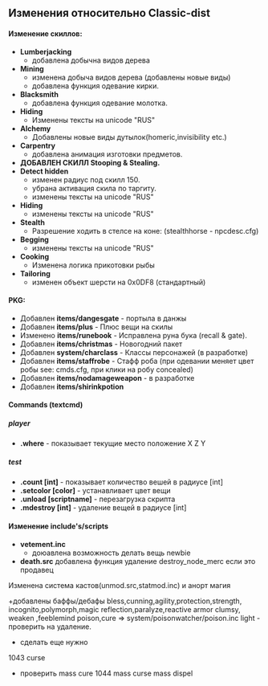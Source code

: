 ## Изменения относительно Classic-dist


#### Изменение скиллов:
* **Lumberjacking**
    * добавлена добычна видов дерева
* **Mining**
    * изменена добыча видов дерева (добавлены новые виды)
    * добавлена функция одевание кирки.
* **Blacksmith**
    * добавлена функция одевание молотка.
* **Hiding**
    * Изменены тексты на unicode "RUS"
* **Alchemy**
    * Добавлены новые виды дутылок(homeric,invisibility etc.)
* **Carpentry**
    * добавлена анимация изготовки предметов.
* **ДОБАВЛЕН СКИЛЛ Stooping & Stealing.**
* **Detect hidden**
    * изменен радиус под скилл 150.
    * убрана активация скила по таргиту.
    * изменены тексты на unicode "RUS"
* **Hiding**
    * изменены тексты на unicode "RUS"
* **Stealth**
    * Разрешение ходить в стелсе на коне: (stealthhorse - npcdesc.cfg)
* **Begging**
    * изменены тексты на unicode "RUS"
* **Cooking**
    * Изменена логика прикотовки рыбы
* **Tailoring**
    * изменен объект шерсти на 0x0DF8 (стандартный)

#### PKG:
- Добавлен **items/dangesgate** - портыла в данжы
- Добавлен **items/plus** - Плюс вещи на скилы
- Изменено **items/runebook** - Исправлена руна бука (recall & gate).
- Добавлен **items/christmas** - Новогодний пакет
- Добавлен **system/charclass** - Классы персонажей (в разработке)
- Добавлен **items/staffrobe** - Стафф роба (при одевании меняет цвет робы see: cmds.cfg, при клики на робу concealed)
- Добавлен **items/nodamageweapon** - в разработке
- Добавлен **items/shirinkpotion**


#### Commands (textcmd)
##### player
- **.where** - показывает текущие место положение X Z Y
##### test
- **.count [int]** - показывает количество вешей в радиусе [int]
- **.setcolor [color]** - устанавливает цвет вещи
- **.unload [scriptname]** - перезагрузка скрипта
- **.mdestroy [int]** - удаление вещей в радиусе [int]

#### Изменение include's/scripts
* **vetement.inc**
    * доюавлена возможность делать вещь newbie
* **death.src** добавлена функция удаление destroy_node_merc если это продавец



Изменена система кастов(unmod.src,statmod.inc) и анорт магия

+добавлены баффы/дебафы
bless,cunning,agility,protection,strength,
incognito,polymorph,magic reflection,paralyze,reactive armor
clumsy, weaken ,feeblemind
poison,cure => system/poisonwatcher/poison.inc
light - проверить на удаление.
-  сделать еще нужно

1043 curse


 - проверить
mass cure
1044 mass curse
mass dispel


